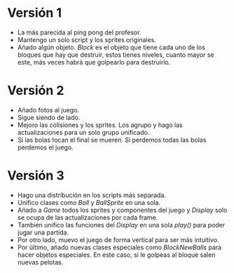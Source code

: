 # Versión 1

 - La más parecida al ping pong del profesor.
- Mantengo un solo script y los sprites originales.
- Añado algún objeto. *Block* es el objeto que tiene cada uno de los bloques que hay que destruir, estos tienes niveles, 
cuanto mayor se este, más veces habrá que golpearlo para destruirlo.

# Versión 2

- Añado fotos al juego.
- Sigue siendo de lado. 
- Mejoro las colisiones y los sprites. Los agrupo y hago las actualizaciones para un solo grupo unificado.
- Si las bolas tocan el final se mueren. Si perdemos todas las bolas perdemos el juego.

# Versión 3

 - Hago una distribución en los scripts más separada. 
 - Unifico clases como *Ball* y *BallSprite* en una sola. 
 - Añado a *Game* todos los sprites y componentes del juego y *Display* solo se ocupa de las actualizaciones por cada frame. 
 - También unifico las funciones del *Display* en una sola *play()* para poder jugar una partida. 
 - Por otro lado, muevo el juego de forma vertical para ser más intuitivo.
 - Por último, añado nuevas clases especiales como *BlockNewBalls* para hacer objetos especiales. En este caso, si le golpeas al bloque salen nuevas pelotas.
